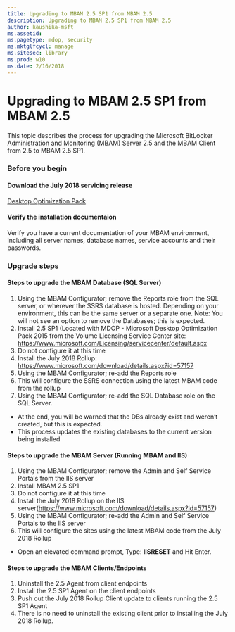 ```yaml
---
title: Upgrading to MBAM 2.5 SP1 from MBAM 2.5
description: Upgrading to MBAM 2.5 SP1 from MBAM 2.5
author: kaushika-msft
ms.assetid: 
ms.pagetype: mdop, security
ms.mktglfcycl: manage
ms.sitesec: library
ms.prod: w10
ms.date: 2/16/2018
---
```


# Upgrading to MBAM 2.5 SP1 from MBAM 2.5
This topic describes the process for upgrading the Microsoft BitLocker Administration and Monitoring (MBAM) Server 2.5 and the MBAM Client from 2.5 to MBAM 2.5 SP1.

### Before you begin
#### Download the July 2018 servicing release
[Desktop Optimization Pack](https://www.microsoft.com/download/details.aspx?id=57157)

#### Verify the installation documentaion
Verify you have a current documentation of your MBAM environment, including all server names, database names, service accounts and their passwords.

### Upgrade steps
#### Steps to upgrade the MBAM Database (SQL Server)
1. Using the MBAM Configurator; remove the Reports role from the SQL server, or wherever the SSRS database is hosted. Depending on your environment, this can be the same server or a separate one.
Note: You will not see an option to remove the Databases; this is expected.  
2. Install 2.5 SP1 (Located with MDOP - Microsoft Desktop Optimization Pack 2015 from the Volume Licensing Service Center site:  <https://www.microsoft.com/Licensing/servicecenter/default.aspx>
3. Do not configure it at this time 
4. Install the July 2018 Rollup: https://www.microsoft.com/download/details.aspx?id=57157
5. Using the MBAM Configurator; re-add the Reports role
6. This will configure the SSRS connection using the latest MBAM code from the rollup 
7. Using the MBAM Configurator; re-add the SQL Database role on the SQL Server.
- At the end, you will be warned that the DBs already exist and  weren’t created, but this is expected.
- This process updates the existing databases to the current version  being installed                  

#### Steps to upgrade the MBAM Server (Running MBAM and IIS)
1. Using the MBAM Configurator; remove the Admin and Self Service Portals from  the IIS server
2. Install MBAM 2.5 SP1
3. Do not configure it at this time  
4. Install the July 2018 Rollup on the IIS server(https://www.microsoft.com/download/details.aspx?id=57157)
5. Using the MBAM Configurator; re-add the Admin and Self Service Portals to the IIS server 
6. This will configure the sites using the latest MBAM code from the July 2018 Rollup
- Open an elevated command prompt, Type: **IISRESET** and Hit Enter.
 
#### Steps to upgrade the MBAM Clients/Endpoints
1. Uninstall the 2.5 Agent from client endpoints
2. Install the 2.5 SP1 Agent on the client endpoints
3. Push out the July 2018 Rollup Client update to clients running the 2.5 SP1 Agent 
4. There is no need to uninstall the existing client prior to installing the July 2018 Rollup.  
